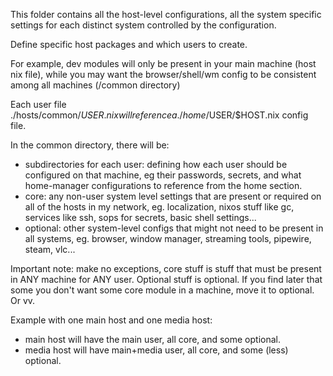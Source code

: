 This folder contains all the host-level configurations, all the system specific settings for each distinct system controlled by the configuration.

Define specific host packages and which users to create.

For example, dev modules will only be present in your main machine (host nix file), while you may want the browser/shell/wm config to be consistent among all machines (/common directory)

Each user file ./hosts/common/$USER.nix will reference a ./home/$USER/$HOST.nix config file.

In the common directory, there will be:
- subdirectories for each user: defining how each user should be configured on that machine, eg their passwords, secrets, and what home-manager configurations to reference from the home section.
- core: any non-user system level settings that are present or required on all of the hosts in my network, eg. localization, nixos stuff like gc, services like ssh, sops for secrets, basic shell settings...
- optional: other system-level configs that might not need to be present in all systems, eg. browser, window manager, streaming tools, pipewire, steam, vlc...

Important note: make no exceptions, core stuff is stuff that must be present in ANY machine for ANY user. Optional stuff is optional. If you find later that some you don't want some core module in a machine, move it to optional. Or vv.

Example with one main host and one media host:
- main host will have the main user, all core, and some optional.
- media host will have main+media user, all core, and some (less) optional.